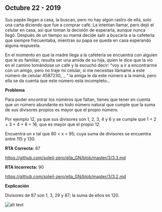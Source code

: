 ## Octubre 22 - 2019


   Sus papás llegan a casa, la buscan, pero no hay algún rastro de ella, solo una carta diciendo que fue a comprar café. La intentan llamar, pero dejó el celular en casa, así que toman la decisión de esperarla, aunque nunca llegó.
Después de un tiempo su mamá decide salir a buscarla a la cafetería que siempre frecuentaba, mientras su papá se queda en casa esperando alguna respuesta.

En el momento en que la madre llega a la cafetería se encuentra con alguien que le es familiar, resulta ser una amida de su hija, quien le dice que la vio en el camino tomándose un café y la escuchó decir: “voy a ir a encontrarme con un amigo, pero no traje mi celular, si me necesitas llámame a este número de celular 4587230_ _ ” la amiga le da este número a la mamá, pero ella se da cuenta que este número esta incompleto…

**Problema**

Para poder encontrar los números que faltan, tienes que tener en cuenta que un número abundante es todo número natural que cumple que la suma de sus divisores propios es mayor que el propio número.

Por ejemplo 12, ya que sus divisores son 1, 2, 3, 4 y 6 y se cumple que 1 + 2 + 3 + 4 + 6 = 16, que es mayor que el propio 12.

Encuentra un x tal que 80 < x < 95; cuya suma de divisores se encuentra entre 115 y 130.


**RTA Correcta:** 87

https://github.com/soleil-zero/ella_GN/blob/master/3/3.3.md

**RTA Incorrecta:** 90

https://github.com/soleil-zero/ella_GN/blob/master/3/3.2.md

**Explicación**

Divisores de 87 son 1, 3, 29 y 87; la suma de ellos es 120.


![alt text](https://github.com/soleil-zero/ella_GN/blob/master/Im%C3%A1genes/2/2.1.jpg "title")
